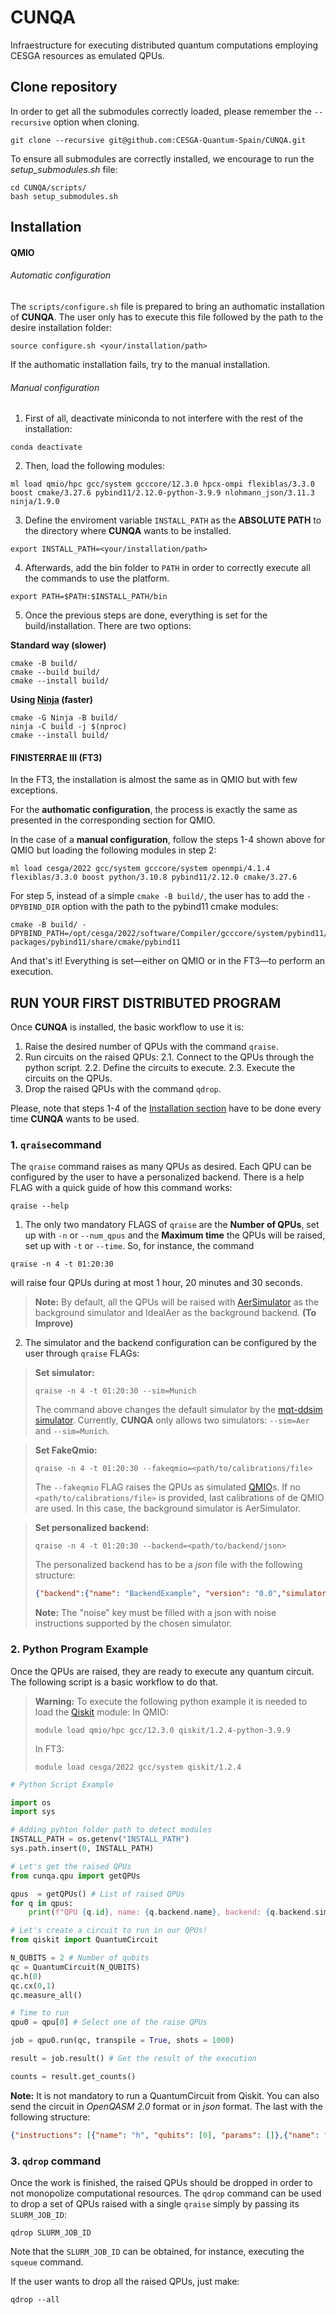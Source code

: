 # CUNQA
Infraestructure for executing distributed quantum computations employing CESGA resources as emulated QPUs.

## Clone repository
In order to get all the submodules correctly loaded, please remember the `--recursive` option when cloning.

```console
git clone --recursive git@github.com:CESGA-Quantum-Spain/CUNQA.git
```
To ensure all submodules are correctly installed, we encourage to run the *setup_submodules.sh* file:

```console
cd CUNQA/scripts/
bash setup_submodules.sh
```

## Installation 
#### QMIO
###### Automatic configuration
The `scripts/configure.sh` file is prepared to bring an authomatic installation of **CUNQA**. The user only has to execute this file followed by the path to the desire installation folder: 

```console
source configure.sh <your/installation/path>
``` 

If the authomatic installation fails, try to the manual installation.

###### Manual configuration
1. First of all, deactivate miniconda to not interfere with the rest of the installation:

```console
conda deactivate
```

2. Then, load the following modules:

```console
ml load qmio/hpc gcc/system gcccore/12.3.0 hpcx-ompi flexiblas/3.3.0 boost cmake/3.27.6 pybind11/2.12.0-python-3.9.9 nlohmann_json/3.11.3 ninja/1.9.0
```

3. Define the enviroment variable `INSTALL_PATH` as the **ABSOLUTE PATH** to the directory where **CUNQA** wants to be installed. 

```console
export INSTALL_PATH=<your/installation/path>
```

4. Afterwards, add the bin folder to `PATH` in order to correctly execute all the commands to use the platform.

```console
export PATH=$PATH:$INSTALL_PATH/bin
```

5. Once the previous steps are done, everything is set for the build/installation. There are two options: 


**Standard way (slower)**
```console
cmake -B build/ 
cmake --build build/
cmake --install build/
```

**Using [Ninja](https://ninja-build.org/) (faster)**
```console
cmake -G Ninja -B build/
ninja -C build -j $(nproc)
cmake --install build/
```


#### FINISTERRAE III (FT3)

In the FT3, the installation is almost the same as in QMIO but with few exceptions. 

For the **authomatic configuration**, the process is exactly the same as presented in the corresponding section for QMIO.

In the case of a **manual configuration**, follow the steps 1-4 shown above for QMIO but loading the following modules in step 2:

```console
ml load cesga/2022 gcc/system gcccore/system openmpi/4.1.4 flexiblas/3.3.0 boost python/3.10.8 pybind11/2.12.0 cmake/3.27.6
```

For step 5, instead of a simple `cmake -B build/`, the user has to add the `-DPYBIND_DIR` option with the path to the pybind11 cmake modules:

```console
cmake -B build/ -DPYBIND_PATH=/opt/cesga/2022/software/Compiler/gcccore/system/pybind11/2.12.0/lib/python3.9/site-packages/pybind11/share/cmake/pybind11
```

And that's it! Everything is set—either on QMIO or in the FT3—to perform an execution. 

## RUN YOUR FIRST DISTRIBUTED PROGRAM

Once **CUNQA** is installed, the basic workflow to use it is:
1. Raise the desired number of QPUs with the command `qraise`.
2. Run circuits on the raised QPUs:
2.1. Connect to the QPUs through the python script.
2.2. Define the circuits to execute.
2.3. Execute the circuits on the QPUs.
3. Drop the raised QPUs with the command `qdrop`.

Please, note that steps 1-4 of the [Installation section](#installation) have to be done every time **CUNQA** wants to be used.

### 1. `qraise`command
The `qraise` command raises as many QPUs as desired. Each QPU can be configured by the user to have a personalized backend. There is a help FLAG with a quick guide of how this command works:
```console
qraise --help
```
1. The only two mandatory FLAGS of `qraise` are the **Number of QPUs**, set up with `-n` or `--num_qpus` and the **Maximum time** the QPUs will be raised, set up with `-t` or `--time`. 
So, for instance, the command 
```console 
qraise -n 4 -t 01:20:30
``` 
will raise four QPUs during at most 1 hour, 20 minutes and 30 seconds.  
> **Note:** By default, all the QPUs will be raised with [AerSimulator](https://github.com/Qiskit/qiskit-aer) as the background simulator and IdealAer as the background backend. **(To Improve)**
2. The simulator and the backend configuration can be configured by the user through `qraise` FLAGs:
>**Set simulator:** 
>```console
>qraise -n 4 -t 01:20:30 --sim=Munich
>```
> The command above changes the default simulator by the [mqt-ddsim simulator](https://github.com/cda-tum/mqt-ddsim). Currently, **CUNQA** only allows two simulators: ``--sim=Aer`` and ``--sim=Munich``.

>**Set FakeQmio:**
>```console
>qraise -n 4 -t 01:20:30 --fakeqmio=<path/to/calibrations/file>
>```
>The `--fakeqmio` FLAG raises the QPUs as simulated [QMIO](https://www.cesga.es/infraestructuras/cuantica/)s. If no `<path/to/calibrations/file>` is provided, last calibrations of de QMIO are used. In this case, the background simulator is AerSimulator.

>**Set personalized backend:**
>```console
>qraise -n 4 -t 01:20:30 --backend=<path/to/backend/json>
>```
>The personalized backend has to be a *json* file with the following structure:
>```json
>{"backend":{"name": "BackendExample", "version": "0.0","simulator": "AerSimulator", "n_qubits": 32,"url": "", "is_simulator": true, "conditional": true, "memory": true, "max_shots": 1000000, "description": "", "basis_gates": [], "custom_instructions": "", "gates": [], "coupling_map": []}, "noise": {}
>```
>**Note:** The "noise" key must be filled with a json with noise instructions supported by the chosen simulator.


### 2. Python Program Example
Once the QPUs are raised, they are ready to execute any quantum circuit. The following script is a basic workflow to do that.

>**Warning:** To execute the following python example it is needed  to load the [Qiskit](https://github.com/Qiskit/qiskit) module:
In QMIO:
>```console 
>module load qmio/hpc gcc/12.3.0 qiskit/1.2.4-python-3.9.9
>```
>In FT3:
>```console 
>module load cesga/2022 gcc/system qiskit/1.2.4
>```


```python 
# Python Script Example

import os
import sys

# Adding pyhton folder path to detect modules
INSTALL_PATH = os.getenv("INSTALL_PATH")
sys.path.insert(0, INSTALL_PATH)

# Let's get the raised QPUs
from cunqa.qpu import getQPUs

qpus  = getQPUs() # List of raised QPUs
for q in qpus:
    print(f"QPU {q.id}, name: {q.backend.name}, backend: {q.backend.simulator}, version: {q.backend.version}.")

# Let's create a circuit to run in our QPUs!
from qiskit import QuantumCircuit

N_QUBITS = 2 # Number of qubits
qc = QuantumCircuit(N_QUBITS)
qc.h(0)
qc.cx(0,1)
qc.measure_all()

# Time to run
qpu0 = qpu[0] # Select one of the raise QPUs

job = qpu0.run(qc, transpile = True, shots = 1000)

result = job.result() # Get the result of the execution

counts = result.get_counts() 
```

**Note:** It is not mandatory to run a QuantumCircuit from Qiskit. You can also send the circuit in *OpenQASM 2.0* format or in *json* format. The last with the following structure: 
```json
{"instructions": [{"name": "h", "qubits": [0], "params": []},{"name": "cx", "qubits": [0, 1], "params": []}, {"name": "rx", "qubits": [0], "params": [0.39528385768119634]}, {"name": "measure", "qubits": [0], "memory": [0]}], "num_qubits": 2, "num_clbits": 4, "quantum_registers": {"q": [0, 1]}, "classical_registers": {"c": [0, 1], "other_measure_name": [2], "meas": [3]}}

```
### 3. `qdrop` command
Once the work is finished, the raised QPUs should be dropped in order to not monopolize computational resources. 
The `qdrop` command can be used to drop a set of QPUs raised with a single `qraise` simply by passing its `SLURM_JOB_ID`:
```console 
qdrop SLURM_JOB_ID
```
Note that the ```SLURM_JOB_ID``` can be obtained, for instance, executing the `squeue` command.

If the user wants to drop all the raised QPUs, just make:
```console 
qdrop --all
```



